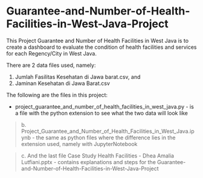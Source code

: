 # Guarantee-and-Number-of-Health-Facilities-in-West-Java-Project
This Project Guarantee and Number of Health Facilities in West Java is to create a dashboard to evaluate the condition of health facilities and services for each Regency/City in West Java.

There are 2 data files used, namely:

1.  Jumlah Fasilitas Kesehatan di Jawa barat.csv, and
2.  Jaminan Kesehatan di Jawa Barat.csv

The following are the files in this project:

 -  project_guarantee_and_number_of_health_facilities_in_west_java.py - is a file with the python extension to see what the two data will look like
  
> b.  Project_Guarantee_and_Number_of_Health_Facilities_in_West_Java.ipynb - the same as python files where the difference lies in the extension used, namely with JupyterNotebook
  
> c.  And the last file Case Study Health Facilities - Dhea Amalia Lutfiani.pptx - contains explanations and steps for the Guarantee-and-Number-of-Health-Facilities-in-West-Java-Project
